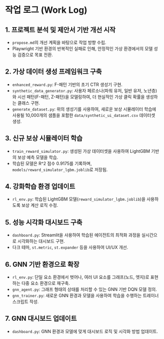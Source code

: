 # 작업 로그 (Work Log)

## 1. 프로젝트 분석 및 제안서 기반 개선 시작
- `propose.md`의 개선 계획을 바탕으로 작업 방향 수립.
- Playwright 기반 환경의 반복적인 실패로 인해, 안정적인 가상 환경에서의 모델 성능 검증으로 목표 전환.

## 2. 가상 데이터 생성 프레임워크 구축
- `enhanced_reward.py`: F-패턴 기반의 초기 CTR 생성기 구현.
- `synthetic_data_generator.py`: 사용자 페르소나(파워 유저, 일반 유저, 노년층)와 시선 패턴(F-패턴, Z-패턴)을 모델링하여, 더 현실적인 가상 클릭 확률을 생성하는 클래스 구현.
- `generate_dataset.py`: 위의 생성기를 사용하여, 새로운 보상 시뮬레이터 학습에 사용될 10,000개의 샘플을 포함한 `data/synthetic_ui_dataset.csv` 데이터셋 생성.

## 3. 신규 보상 시뮬레이터 학습
- `train_reward_simulator.py`: 생성된 가상 데이터셋을 사용하여 LightGBM 기반의 보상 예측 모델을 학습.
- 학습된 모델은 R^2 점수 0.9175를 기록하며, `models/reward_simulator_lgbm.joblib`로 저장됨.

## 4. 강화학습 환경 업데이트
- `rl_env.py`: 학습된 LightGBM 모델(`reward_simulator_lgbm.joblib`)을 사용하도록 보상 계산 로직 수정.

## 5. 성능 시각화 대시보드 구축
- `dashboard.py`: Streamlit을 사용하여 학습된 에이전트의 최적화 과정을 실시간으로 시각화하는 대시보드 구현.
- 다크 테마, `st.metric`, `st.expander` 등을 사용하여 UI/UX 개선.

## 6. GNN 기반 환경으로 확장
- `rl_env.py`: 단일 요소 환경에서 벗어나, 여러 UI 요소를 그래프(노드, 엣지)로 표현하는 다중 요소 환경으로 재구축.
- `gnn_agent.py`: 그래프 형태의 상태를 처리할 수 있는 GNN 기반 DQN 모델 정의.
- `gnn_trainer.py`: 새로운 GNN 환경과 모델을 사용하여 학습을 수행하는 트레이너 스크립트 작성.

## 7. GNN 대시보드 업데이트
- `dashboard.py`: GNN 환경과 모델에 맞게 대시보드 로직 및 시각화 방법 업데이트.
